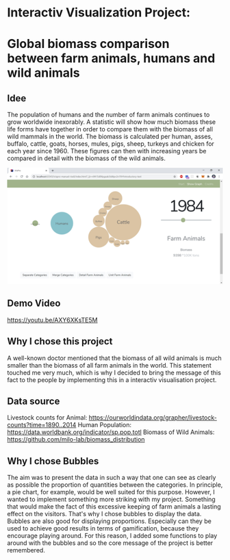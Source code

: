 # Interactiv Visualization Project:
# Global biomass comparison between farm animals, humans and wild animals

## Idee
The population of humans and the number of farm animals continues to grow worldwide inexorably. 
A statistic will show how much biomass these life forms have together in order to compare them with the biomass of all wild mammals in the world. 
The biomass is calculated per human, asses, buffalo, cattle, goats, horses, mules, pigs, sheep, turkeys and chicken for each year since 1960. These figures can then with increasing years be compared in detail with the biomass of the wild animals. 

![Screenshot](Screenshot.jpg)

## Demo Video
https://youtu.be/AXY6XKsTE5M

## Why I chose this project
A well-known doctor mentioned that the biomass of all wild animals is much smaller than the biomass of all farm animals in the world. This statement touched me very much, which is why I decided to bring the message of this fact to the people by implementing this in a interactiv visualisation project.

## Data source
Livestock counts for Animal:
https://ourworldindata.org/grapher/livestock-counts?time=1890..2014
Human Population:
https://data.worldbank.org/indicator/sp.pop.totl
Biomass of Wild Animals:
https://github.com/milo-lab/biomass_distribution

## Why I chose Bubbles
The aim was to present the data in such a way that one can see as clearly as possible the proportion of quantities between the categories. In principle, a pie chart, for example, would be well suited for this purpose. However, I wanted to implement something more striking with my project. Something that would make the fact of this excessive keeping of farm animals a lasting effect on the visitors.
That's why I chose bubbles to display the data. Bubbles are also good for displaying proportions. Especially can they be used to achieve good results in terms of gamification, because they encourage playing around. For this reason, I added some functions to play around with the bubbles and so the core message of the project is better remembered.



